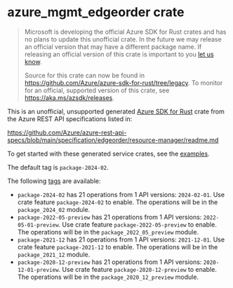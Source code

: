 # azure_mgmt_edgeorder crate

> Microsoft is developing the official Azure SDK for Rust crates and has no plans to update this unofficial crate.
> In the future we may release an official version that may have a different package name.
> If releasing an official version of this crate is important to you [let us know](https://github.com/Azure/azure-sdk-for-rust/issues/new/choose).
>
> Source for this crate can now be found in <https://github.com/Azure/azure-sdk-for-rust/tree/legacy>.
> To monitor for an official, supported version of this crate, see <https://aka.ms/azsdk/releases>.

This is an unofficial, unsupported generated [Azure SDK for Rust](https://github.com/Azure/azure-sdk-for-rust/tree/legacy) crate from the Azure REST API specifications listed in:

https://github.com/Azure/azure-rest-api-specs/blob/main/specification/edgeorder/resource-manager/readme.md

To get started with these generated service crates, see the [examples](https://github.com/Azure/azure-sdk-for-rust/blob/legacy/services/README.md#examples).

The default tag is `package-2024-02`.

The following [tags](https://github.com/Azure/azure-sdk-for-rust/blob/legacy/services/tags.md) are available:

- `package-2024-02` has 21 operations from 1 API versions: `2024-02-01`. Use crate feature `package-2024-02` to enable. The operations will be in the `package_2024_02` module.
- `package-2022-05-preview` has 21 operations from 1 API versions: `2022-05-01-preview`. Use crate feature `package-2022-05-preview` to enable. The operations will be in the `package_2022_05_preview` module.
- `package-2021-12` has 21 operations from 1 API versions: `2021-12-01`. Use crate feature `package-2021-12` to enable. The operations will be in the `package_2021_12` module.
- `package-2020-12-preview` has 21 operations from 1 API versions: `2020-12-01-preview`. Use crate feature `package-2020-12-preview` to enable. The operations will be in the `package_2020_12_preview` module.